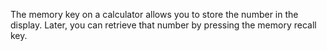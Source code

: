 The memory key on a calculator allows you to store the number in the
display. Later, you can retrieve that number by pressing the memory
recall key.
